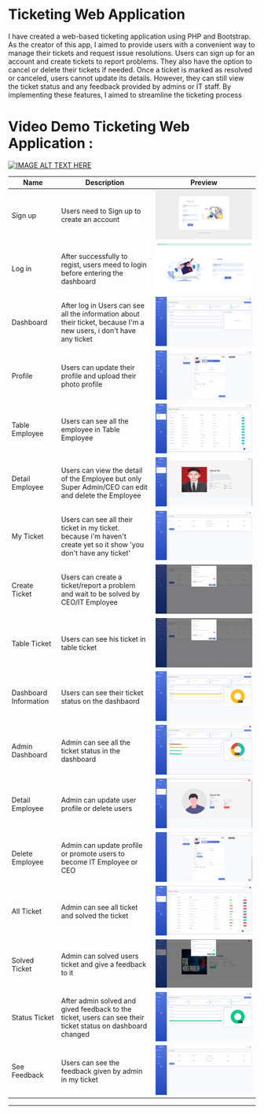 # Ticketing Web Application

I have created a web-based ticketing application using PHP and Bootstrap. As the creator of this app, I aimed to provide users with a convenient way to manage their tickets and request issue resolutions. Users can sign up for an account and create tickets to report problems. They also have the option to cancel or delete their tickets if needed. Once a ticket is marked as resolved or canceled, users cannot update its details. However, they can still view the ticket status and any feedback provided by admins or IT staff. By implementing these features, I aimed to streamline the ticketing process

# Video Demo Ticketing Web Application :

[![IMAGE ALT TEXT HERE](https://img.youtube.com/vi/X61UqD_2ywQ/0.jpg)](https://www.youtube.com/watch?v=X61UqD_2ywQ) 



| Name  | Description | Preview |
| ------------- | ------------- |------------- |
| Sign up | Users need to Sign up to create an account | ![alt text](./doc/register.png) |
| Log in | After successfully to regist, users meed to login before entering the dashboard | ![alt text](./doc/login.png) |
| Dashboard | After log in Users can see all the information about their ticket, because I'm a new users, i don't have any ticket | ![alt text](./doc/new-dashboard.png) |
| Profile | Users can update their profile and upload their photo profile | ![alt text](./doc/new-profile.png) |
| Table Employee | Users can see all the employee in Table Employee | ![alt text](./doc/new-employee.png) |
| Detail Employee | Users can view the detail of the Employee but only Super Admin/CEO can edit and delete the Employee | ![alt text](./doc/new-detail-employee.png) |
| My Ticket | Users can see all their ticket in my ticket. because i'm haven't create yet so it show 'you don't have any ticket' | ![alt text](./doc/my-ticket.png) |
| Create Ticket | Users can create a ticket/report a problem and wait to be solved by CEO/IT Employee | ![alt text](./doc/report-prob.png) |
| Table Ticket | Users can see his ticket in table ticket | ![alt text](./doc/report-prob.png) |
| Dashboard Information | Users can see their ticket status on the dashbaord | ![alt text](./doc/new-dashboard2.png) |
| Admin Dashboard | Admin can see all the ticket status in the dashboard | ![alt text](./doc/admin-dashboard.png) |
| Detail Employee | Admin can update user profile or delete users | ![alt text](./doc/admin-detail-semployee.png) |
| Delete Employee | Admin can update profile or promote users to become IT Employee or CEO | ![alt text](./doc/promote-user.png) |
| All Ticket | Admin can see all ticket and solved the ticket | ![alt text](./doc/admin-ticket.png) |
| Solved Ticket | Admin can solved users ticket and give a feedback to it | ![alt text](./doc/solved-ticket.png) |
| Status Ticket | After admin solved and gived feedback to the ticket, users can see their ticket status on dashboard changed| ![alt text](./doc/new-dashboard3.png) |
| See Feedback | Users can see the feedback given by admin in my ticket | ![alt text](./doc/my-ticket.png) |

---


